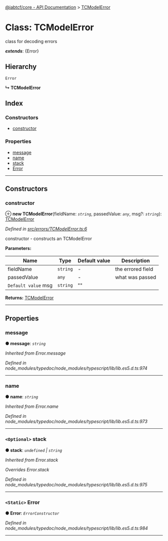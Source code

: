 [@iabtcf/core - API Documentation](../README.md) > [TCModelError](../classes/_iabtcf_core___api_documentation.tcmodelerror.md)

# Class: TCModelError

class for decoding errors

*__extends__*: {Error}

## Hierarchy

 `Error`

**↳ TCModelError**

## Index

### Constructors

* [constructor](_iabtcf_core___api_documentation.tcmodelerror.md#constructor)

### Properties

* [message](_iabtcf_core___api_documentation.tcmodelerror.md#message)
* [name](_iabtcf_core___api_documentation.tcmodelerror.md#name)
* [stack](_iabtcf_core___api_documentation.tcmodelerror.md#stack)
* [Error](_iabtcf_core___api_documentation.tcmodelerror.md#error)

---

## Constructors

<a id="constructor"></a>

###  constructor

⊕ **new TCModelError**(fieldName: *`string`*, passedValue: *`any`*, msg?: *`string`*): [TCModelError](_iabtcf_core___api_documentation.tcmodelerror.md)

*Defined in [src/errors/TCModelError.ts:6](https://github.com/chrispaterson/iabtcf/blob/883c677/modules/core/src/errors/TCModelError.ts#L6)*

constructor - constructs an TCModelError

**Parameters:**

| Name | Type | Default value | Description |
| ------ | ------ | ------ | ------ |
| fieldName | `string` | - |  the errored field |
| passedValue | `any` | - |  what was passed |
| `Default value` msg | `string` | &quot;&quot; |

**Returns:** [TCModelError](_iabtcf_core___api_documentation.tcmodelerror.md)

___

## Properties

<a id="message"></a>

###  message

**● message**: *`string`*

*Inherited from Error.message*

*Defined in node_modules/typedoc/node_modules/typescript/lib/lib.es5.d.ts:974*

___
<a id="name"></a>

###  name

**● name**: *`string`*

*Inherited from Error.name*

*Defined in node_modules/typedoc/node_modules/typescript/lib/lib.es5.d.ts:973*

___
<a id="stack"></a>

### `<Optional>` stack

**● stack**: *`undefined` \| `string`*

*Inherited from Error.stack*

*Overrides Error.stack*

*Defined in node_modules/typedoc/node_modules/typescript/lib/lib.es5.d.ts:975*

___
<a id="error"></a>

### `<Static>` Error

**● Error**: *`ErrorConstructor`*

*Defined in node_modules/typedoc/node_modules/typescript/lib/lib.es5.d.ts:984*

___


